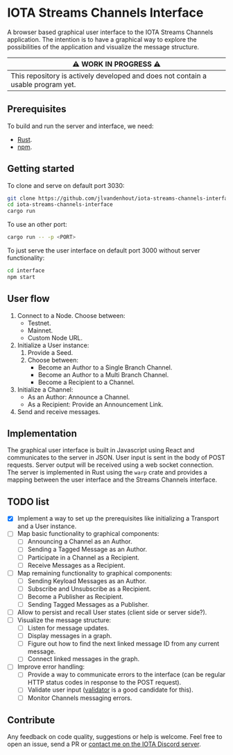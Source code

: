 # IOTA Streams Channels Interface
A browser based graphical user interface to the IOTA Streams Channels application. The intention is to have a graphical way to explore the possibilities of the application and visualize the message structure.

|⚠️ WORK IN PROGRESS ⚠️|
|-----------------------|
|This repository is actively developed and does not contain a usable program yet.|

## Prerequisites
To build and run the server and interface, we need:

- [Rust](https://www.rust-lang.org/tools/install).
- [npm](https://www.npmjs.com/get-npm).

## Getting started
To clone and serve on default port 3030:

```bash
git clone https://github.com/jlvandenhout/iota-streams-channels-interface
cd iota-streams-channels-interface
cargo run
```

To use an other port:

```bash
cargo run -- -p <PORT>
```

To just serve the user interface on default port 3000 without server functionality:

```bash
cd interface
npm start
```

## User flow
1. Connect to a Node. Choose between:
    - Testnet.
    - Mainnet.
    - Custom Node URL.
2. Initialize a User instance:
    1. Provide a Seed.
    2. Choose between:
        - Become an Author to a Single Branch Channel.
        - Become an Author to a Multi Branch Channel.
        - Become a Recipient to a Channel.
3. Initialize a Channel:
    - As an Author: Announce a Channel.
    - As a Recipient: Provide an Announcement Link.
4. Send and receive messages.

## Implementation
The graphical user interface is built in Javascript using React and communicates to the server in JSON. User input is sent in the body of POST requests. Server output will be received using a web socket connection. The server is implemented in Rust using the `warp` crate and provides a mapping between the user interface and the Streams Channels interface.

## TODO list
- [x] Implement a way to set up the prerequisites like initializing a Transport and a User instance.
- [ ] Map basic functionality to graphical components:
    - [ ] Announcing a Channel as an Author.
    - [ ] Sending a Tagged Message as an Author.
    - [ ] Participate in a Channel as a Recipient.
    - [ ] Receive Messages as a Recipient.
- [ ] Map remaining functionality to graphical components:
    - [ ] Sending Keyload Messages as an Author.
    - [ ] Subscribe and Unsubscribe as a Recipient.
    - [ ] Become a Publisher as Recipient.
    - [ ] Sending Tagged Messages as a Publisher.
- [ ] Allow to persist and recall User states (client side or server side?).
- [ ] Visualize the message structure:
    - [ ] Listen for message updates.
    - [ ] Display messages in a graph.
    - [ ] Figure out how to find the next linked message ID from any current message.
    - [ ] Connect linked messages in the graph.
- [ ] Improve error handling:
    - [ ] Provide a way to communicate errors to the interface (can be regular HTTP status codes in response to the POST request).
    - [ ] Validate user input ([validator](https://docs.rs/validator) is a good candidate for this).
    - [ ] Monitor Channels messaging errors.

## Contribute
Any feedback on code quality, suggestions or help is welcome. Feel free to open an issue, send a PR or [contact me on the IOTA Discord server](https://discordapp.com/users/453235678386585601/).
